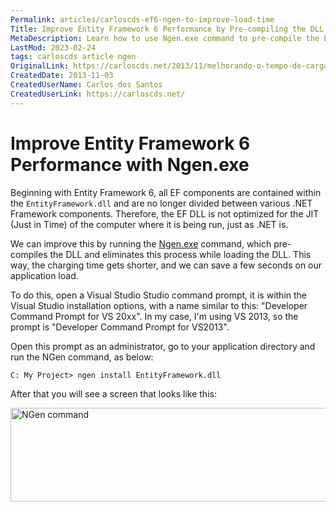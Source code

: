 ```yaml
---
Permalink: articles/carloscds-ef6-ngen-to-improve-load-time
Title: Improve Entity Framework 6 Performance by Pre-compiling the DLL
MetaDescription: Learn how to use Ngen.exe command to pre-compile the EntityFramework.dll in Entity Framework 6 to improve performance and reduce application load time.
LastMod: 2023-02-24
tags: carloscds article ngen
OriginalLink: https://carloscds.net/2013/11/melhorando-o-tempo-de-carga-do-entity-framework-com-ngen/
CreatedDate: 2013-11-03
CreatedUserName: Carlos dos Santos
CreatedUserLink: https://carloscds.net/
---
```


# Improve Entity Framework 6 Performance with Ngen.exe

Beginning with Entity Framework 6, all EF components are contained within the `EntityFramework.dll` and are no longer divided between various .NET Framework components. Therefore, the EF DLL is not optimized for the JIT (Just in Time) of the computer where it is being run, just as .NET is.

We can improve this by running the [Ngen.exe](https://docs.microsoft.com/en-us/dotnet/framework/tools/ngen-exe-native-image-generator) command, which pre-compiles the DLL and eliminates this process while loading the DLL. This way, the charging time gets shorter, and we can save a few seconds on our application load.

To do this, open a Visual Studio Studio command prompt, it is within the Visual Studio installation options, with a name similar to this: "Developer Command Prompt for VS 20xx". In my case, I'm using VS 2013, so the prompt is "Developer Command Prompt for VS2013".

Open this prompt as an administrator, go to your application directory and run the NGen command, as below:

```prompt
C: My Project> ngen install EntityFramework.dll
```

After that you will see a screen that looks like this:

<img src="https://www.carloscds.net/wp-content/uploads/2013/11/image_thumb2.png" width="597" height="150" alt="NGen command">